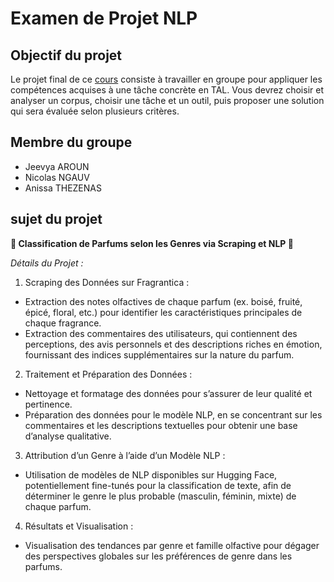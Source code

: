 # Examen de Projet NLP

## Objectif du projet

Le projet final de ce [cours](https://github.com/RimeAB/TALA540A-24-25/tree/main) consiste à travailler en groupe pour appliquer les compétences acquises à une tâche concrète en TAL. Vous devrez choisir et analyser un corpus, choisir une tâche et un outil, puis proposer une solution qui sera évaluée selon plusieurs critères.

## Membre du groupe 
- Jeevya AROUN
- Nicolas NGAUV  
- Anissa THEZENAS 

## sujet du projet 
**🌸 Classification de Parfums selon les Genres via Scraping et NLP 🌸**

*Détails du Projet :*

1. Scraping des Données sur Fragrantica :
- Extraction des notes olfactives de chaque parfum (ex. boisé, fruité, épicé, floral, etc.) pour identifier les caractéristiques principales de chaque fragrance.
- Extraction des commentaires des utilisateurs, qui contiennent des perceptions, des avis personnels et des descriptions riches en émotion, fournissant des indices supplémentaires sur la nature du parfum.

2. Traitement et Préparation des Données :
- Nettoyage et formatage des données pour s’assurer de leur qualité et pertinence.
- Préparation des données pour le modèle NLP, en se concentrant sur les commentaires et les descriptions textuelles pour obtenir une base d’analyse qualitative.

3. Attribution d’un Genre à l’aide d’un Modèle NLP :
- Utilisation de modèles de NLP disponibles sur Hugging Face, potentiellement fine-tunés pour la classification de texte, afin de déterminer le genre le plus probable (masculin, féminin, mixte) de chaque parfum.

4. Résultats et Visualisation :
- Visualisation des tendances par genre et famille olfactive pour dégager des perspectives globales sur les préférences de genre dans les parfums.
